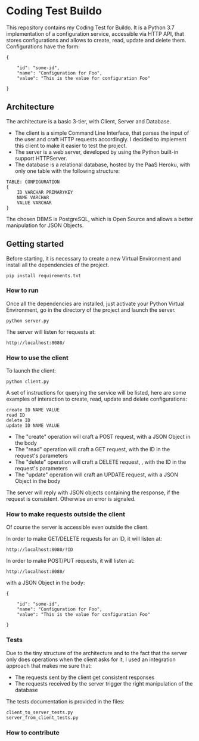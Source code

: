 # Coding Test Buildo
This repository contains my Coding Test for Buildo. It is a Python 3.7 implementation of a configuration service, accessible via
HTTP API, that stores configurations and allows to create, read, update and delete them.
Configurations have the form:

```
{

    "id": "some-id",
    "name": "Configuration for Foo",
    "value": "This is the value for configuration Foo"
    
}
```

## Architecture
The architecture is a basic 3-tier, with Client, Server and Database.

* The client is a simple Command Line Interface, that parses the input of the user and craft HTTP requests accordingly.
  I decided to implement this client to make it easier to test the project.
* The server is a web server, developed by using the Python built-in support HTTPServer. 
* The database is a relational database, hosted by the PaaS Heroku, with only one table with the following structure:

```
TABLE: CONFIGURATION
{
    ID VARCHAR PRIMARYKEY
    NAME VARCHAR
    VALUE VARCHAR
}
```

The chosen DBMS is PostgreSQL, which is Open Source and allows a better manipulation for JSON Objects.

## Getting started
Before starting, it is necessary to create a new Virtual Environment and install all the dependencies of the project.

```
pip install requirements.txt
```

### How to run

Once all the dependencies are installed, just activate your Python Virtual Environment, go in the directory of the project
and launch the server.

```
python server.py
```

The server will listen for requests at:

```
http://localhost:8080/
```

### How to use the client

To launch the client:

```
python client.py
```

A set of instructions for querying the service will be listed, here are some examples of interaction to create,
read, update and delete configurations:

```
create ID NAME VALUE
read ID
delete ID
update ID NAME VALUE
```

* The "create" operation will craft a POST request, with a JSON Object in the body
* The "read" operation will craft a GET request, with the ID in the request's parameters
* The "delete" operation will craft a DELETE request, , with the ID in the request's parameters
* The "update" operation will craft an UPDATE request, with a JSON Object in the body

The server will reply with JSON objects containing the response, if the request is consistent.
Otherwise an error is signaled.

### How to make requests outside the client

Of course the server is accessible even outside the client.

In order to make GET/DELETE requests for an ID, it will listen at:

```
http://localhost:8080/?ID
```

In order to make POST/PUT requests, it will listen at:

```
http://localhost:8080/
```

with a JSON Object in the body:

```
{

    "id": "some-id",
    "name": "Configuration for Foo",
    "value": "This is the value for configuration Foo"
    
}
```

### Tests

Due to the tiny structure of the architecture and to the fact that the server only does operations when the
client asks for it, I used an integration approach that makes me sure that:

* The requests sent by the client get consistent responses
* The requests received by the server trigger the right manipulation of the database

The tests documentation is provided in the files:

```
client_to_server_tests.py
server_from_client_tests.py
```

### How to contribute
